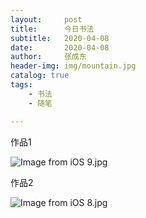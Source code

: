 ```yaml
---
layout:     post
title:      今日书法
subtitle:   2020-04-08
date:       2020-04-08
author:     张成东
header-img: img/mountain.jpg
catalog: true
tags:
    - 书法
    - 随笔

---
```

作品1

![Image from iOS _9_.jpg](https://i.loli.net/2020/04/08/aot9iN5sfH7TvuB.jpg)

作品2

![Image from iOS _8_.jpg](https://i.loli.net/2020/04/08/yFixC1Ua9qRvJk7.jpg)
